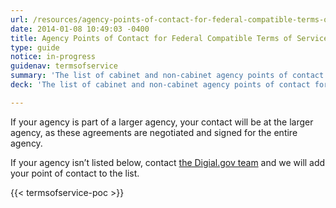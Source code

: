 ```yaml
---
url: /resources/agency-points-of-contact-for-federal-compatible-terms-of-service-agreements/
date: 2014-01-08 10:49:03 -0400
title: Agency Points of Contact for Federal Compatible Terms of Service Agreements
type: guide
notice: in-progress
guidenav: termsofservice
summary: 'The list of cabinet and non-cabinet agency points of contact for the federal-compatible Terms of Service agreements.'
deck: 'The list of cabinet and non-cabinet agency points of contact for the federal-compatible Terms of Service agreements.'

---
```


If your agency is part of a larger agency, your contact will be at the larger agency, as these agreements are negotiated and signed for the entire agency.

If your agency isn’t listed below, contact [the Digial.gov team](mailto:digitalgov@gsa.gov) and we will add your point of contact to the list.

{{< termsofservice-poc >}}
